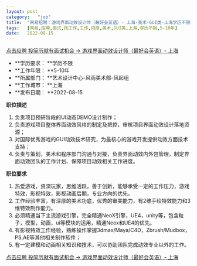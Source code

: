 ```yaml
---
layout:	post
category:	"job"
title:	"网易招聘：游戏界面动效设计师（最好会英语）- 上海-美术-GUI类-上海学历不限5-10年"
tags:	[网易,招聘,面试,找工作,工作,内推,美术,GUI类,上海,学历不限,5-10年]
date:	2022-08-15
---
```


[点击应聘 投简历就有面试机会 -> 游戏界面动效设计师（最好会英语）- 上海](http://mobile.bole.netease.com/bole/boleDetail?id=32144&employeeId=346f03c3cda5f04c&key=all)



- **学历要求： **学历不限
- **工作年限： **5-10年
- **所属部门： **艺术设计中心-风雨美术部-风起组
- **工作城市： **上海
- **发布日期： **2022-08-15



**职位描述**
1. 负责项目预研阶段的UI动态DEMO设计制作；
2. 负责游戏项目整体界面动效风格的制定及把控，审核项目界面动效设计落地资源；
3. 对国际优秀游戏的GUI动效技术研究，为最核心的游戏开发提供动效方面技术支持；
4. 负责与策划，美术和程序部门沟通与对接，负责界面动效内外包管理，制定界面动效团队的工作计划、保障项目动效相关工作进度。



**职位要求**
1. 热爱游戏，资深玩家，思维活跃，善于创新，能够承受一定的工作压力，游戏特效，影视特效，影视动画后期，专业方向的优先。
2. 工作经验丰富，有深厚的美术功底，优秀的审美能力，有2维手绘特效能力和3维特效制作能力。
3. 必须精通当下主流游戏引擎，完全精通NeoX引擎，UE4，unity等，包含粒子，模型，动画，ui等模块的运用，精通Neox和UE4的优先。
4. 有影视特效工作经验，熟练操作掌握3dmax/Maya/C4D，Zbrush/Mudbox，PS,AE等其他相关制作软件；
5. 有一定建模和动画相关知识和技术，可以协助团队完成动效专业以外的工作。



[点击应聘 投简历就有面试机会 -> 游戏界面动效设计师（最好会英语）- 上海](http://mobile.bole.netease.com/bole/boleDetail?id=32144&employeeId=346f03c3cda5f04c&key=all)